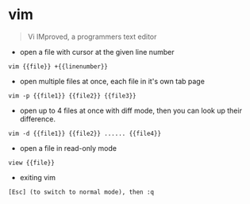 # vim

> Vi IMproved, a programmers text editor

- open a file with cursor at the given line number

`vim {{file}} +{{linenumber}}`

- open multiple files at once, each file in it's own tab page

`vim -p {{file1}} {{file2}} {{file3}}`

- open up to 4 files at once with diff mode, then you can look up their difference.

`vim -d {{file1}} {{file2}} ...... {{file4}}`

- open a file in read-only mode

`view {{file}}`

- exiting vim

`[Esc] (to switch to normal mode), then :q`
